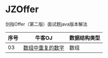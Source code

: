 # JZOffer
剑指Offer（第二版）面试题java版本解法 

| 序号  |  牛客OJ |  数据结构类型 |
| ------------ | ------------ | ------------ |
|  03 |  [数组中重复的数字](https://www.nowcoder.com/practice/623a5ac0ea5b4e5f95552655361ae0a8?tpId=13&tqId=11203&rp=1&ru=/ta/coding-interviews&qru=/ta/coding-interviews/question-ranking "数组中重复的数字") |  数组 |
